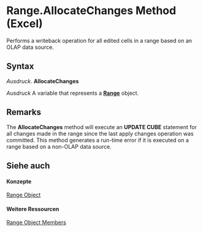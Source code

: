 
# Range.AllocateChanges Method (Excel)

Performs a writeback operation for all edited cells in a range based on an OLAP data source.


## Syntax

 _Ausdruck_. **AllocateChanges**

 _Ausdruck_ A variable that represents a **[Range](b8207778-0dcc-4570-1234-f130532cc8cd.md)** object.


## Remarks

The  **AllocateChanges** method will execute an **UPDATE CUBE** statement for all changes made in the range since the last apply changes operation was committed. This method generates a run-time error if it is executed on a range based on a non-OLAP data source.


## Siehe auch


#### Konzepte


[Range Object](b8207778-0dcc-4570-1234-f130532cc8cd.md)
#### Weitere Ressourcen


[Range Object Members](http://msdn.microsoft.com/library/4336bf81-1e63-7e44-1792-baf366a027a7%28Office.15%29.aspx)